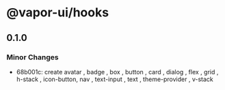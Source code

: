 # @vapor-ui/hooks

## 0.1.0

### Minor Changes

- 68b001c: create avatar , badge , box , button , card , dialog , flex , grid , h-stack , icon-button, nav , text-input , text , theme-provider , v-stack
